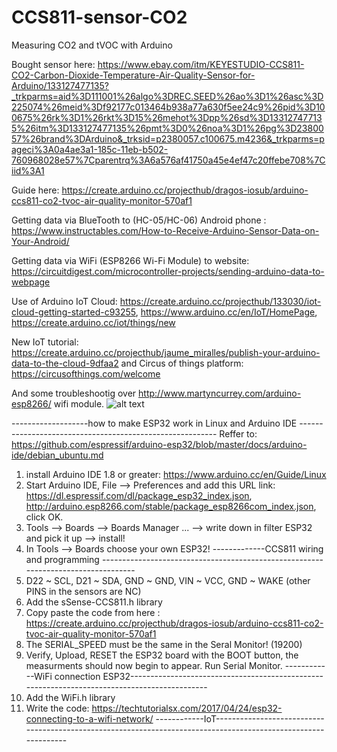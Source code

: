 # CCS811-sensor-CO2
Measuring CO2 and tVOC with Arduino


Bought sensor here: https://www.ebay.com/itm/KEYESTUDIO-CCS811-CO2-Carbon-Dioxide-Temperature-Air-Quality-Sensor-for-Arduino/133127477135?_trkparms=aid%3D111001%26algo%3DREC.SEED%26ao%3D1%26asc%3D225074%26meid%3Df92177c013464b938a77a630f5ee24c9%26pid%3D100675%26rk%3D1%26rkt%3D15%26mehot%3Dpp%26sd%3D133127477135%26itm%3D133127477135%26pmt%3D0%26noa%3D1%26pg%3D2380057%26brand%3DArduino&_trksid=p2380057.c100675.m4236&_trkparms=pageci%3A0a4ae3a1-185c-11eb-b502-760968028e57%7Cparentrq%3A6a576af41750a45e4ef47c20ffebe708%7Ciid%3A1

Guide here: https://create.arduino.cc/projecthub/dragos-iosub/arduino-ccs811-co2-tvoc-air-quality-monitor-570af1

Getting data via BlueTooth to (HC-05/HC-06) Android phone : https://www.instructables.com/How-to-Receive-Arduino-Sensor-Data-on-Your-Android/

Getting data via WiFi (ESP8266 Wi-Fi Module) to website: https://circuitdigest.com/microcontroller-projects/sending-arduino-data-to-webpage

Use of Arduino IoT Cloud: https://create.arduino.cc/projecthub/133030/iot-cloud-getting-started-c93255, https://www.arduino.cc/en/IoT/HomePage, https://create.arduino.cc/iot/things/new

New IoT tutorial: https://create.arduino.cc/projecthub/jaume_miralles/publish-your-arduino-data-to-the-cloud-9dfaa2 and Circus of things platform: https://circusofthings.com/welcome

And some troubleshootig over http://www.martyncurrey.com/arduino-esp8266/ wifi module.
![alt text](http://uhttps://raw.githubusercontent.com/AchimPieters/esp32-homekit-camera/master/Images/ESP32-30PIN-DEVBOARD.pngrl/to/img.png)

-------------------how to make ESP32 work in Linux and Arduino IDE ---------------------------------------------------------
Reffer to: https://github.com/espressif/arduino-esp32/blob/master/docs/arduino-ide/debian_ubuntu.md
1. install Arduino IDE 1.8 or greater: https://www.arduino.cc/en/Guide/Linux
2. Start Arduino IDE, File --> Preferences and add this URL link: https://dl.espressif.com/dl/package_esp32_index.json, http://arduino.esp8266.com/stable/package_esp8266com_index.json, click OK.
3. Tools --> Boards --> Boards Manager ... --> write down in filter ESP32 and pick it up --> install!
4. In Tools --> Boards choose your own ESP32! 
-------------CCS811 wiring and programming ----------------------------------------------------------------------------------
5. D22 ~ SCL, D21 ~ SDA, GND ~ GND, VIN ~ VCC, GND ~ WAKE (other PINS in the sensors are NC)
6. Add the sSense-CCS811.h library
7. Copy paste the code from here : https://create.arduino.cc/projecthub/dragos-iosub/arduino-ccs811-co2-tvoc-air-quality-monitor-570af1
8. The SERIAL_SPEED must be the same in the Seral Monitor! (19200)
9. Verify, Upload, RESET the ESP32 board with the BOOT button, the measurments should now begin to appear. Run Serial Monitor.
------------WiFi connection ESP32---------------------------------------------------------------------------------------------
10. Add the WiFi.h library
11. Write the code: https://techtutorialsx.com/2017/04/24/esp32-connecting-to-a-wifi-network/
------------IoT---------------------------------------------------------------------------------------------------------------


